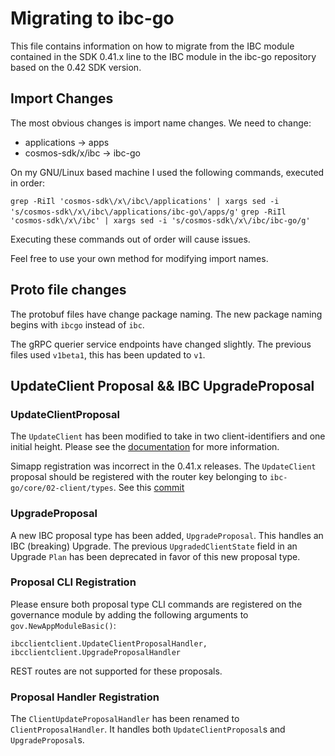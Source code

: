# Migrating to ibc-go

This file contains information on how to migrate from the IBC module contained in the SDK 0.41.x line to the IBC module in the ibc-go repository based on the 0.42 SDK version. 

## Import Changes

The most obvious changes is import name changes. We need to change:
- applications -> apps
- cosmos-sdk/x/ibc -> ibc-go

On my GNU/Linux based machine I used the following commands, executed in order:

`grep -RiIl 'cosmos-sdk\/x\/ibc\/applications' | xargs sed -i 's/cosmos-sdk\/x\/ibc\/applications/ibc-go\/apps/g'`
`grep -RiIl 'cosmos-sdk\/x\/ibc' | xargs sed -i 's/cosmos-sdk\/x\/ibc/ibc-go/g'`

Executing these commands out of order will cause issues. 

Feel free to use your own method for modifying import names.

## Proto file changes

The protobuf files have change package naming. 
The new package naming begins with `ibcgo` instead of `ibc`.

The gRPC querier service endpoints have changed slightly. The previous files used `v1beta1`, this has been updated to `v1`.

## UpdateClient Proposal && IBC UpgradeProposal

### UpdateClientProposal
The `UpdateClient` has been modified to take in two client-identifiers and one initial height. Please see the [documentation](..//proposals.md) for more information. 

Simapp registration was incorrect in the 0.41.x releases. The `UpdateClient` proposal should be registered with the router key belonging to `ibc-go/core/02-client/types`.
See this [commit](https://github.com/cosmos/cosmos-sdk/pull/8405/commits/9fae3ce6a335a6e2137aee09f7359c45957fb6fc#diff-8d1ca8086ee74e8f0490825ba21e7435be4753922192ff691311483aa3e71a0aL312)

### UpgradeProposal

A new IBC proposal type has been added, `UpgradeProposal`. This handles an IBC (breaking) Upgrade. The previous `UpgradedClientState` field in an Upgrade `Plan` has been deprecated in favor of this new proposal type. 

### Proposal CLI Registration

Please ensure both proposal type CLI commands are registered on the governance module by adding the following arguments to `gov.NewAppModuleBasic()`:

`ibcclientclient.UpdateClientProposalHandler, ibcclientclient.UpgradeProposalHandler`

REST routes are not supported for these proposals. 

### Proposal Handler Registration

The `ClientUpdateProposalHandler` has been renamed to `ClientProposalHandler`. It handles both `UpdateClientProposal`s and `UpgradeProposal`s.
